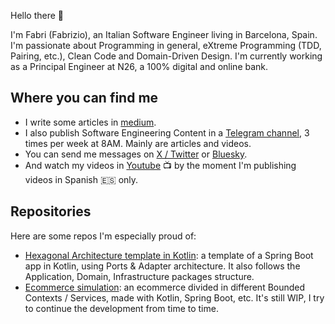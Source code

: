 
Hello there 👋

I'm Fabri (Fabrizio), an Italian Software Engineer living in Barcelona, Spain.
I'm passionate about Programming in general, eXtreme Programming (TDD, Pairing, etc.), Clean Code and Domain-Driven Design.
I'm currently working as a Principal Engineer at N26, a 100% digital and online bank.

## Where you can find me

- I write some articles in [medium](https://fabridinapoli.medium.com).
- I also publish Software Engineering Content in a [Telegram channel](https://t.me/softwareengineeringcontent), 3 times per week at 8AM. Mainly are articles and videos.
- You can send me messages on [X / Twitter](https://twitter.com/fabridinapoli) or [Bluesky](https://bsky.app/profile/fabridinapoli.bsky.social).
- And watch my videos in [Youtube](https://www.youtube.com/@softwarengineeringwithfabri) 📺 by the moment I'm publishing videos in Spanish 🇪🇸 only.

## Repositories

Here are some repos I'm especially proud of:
- [Hexagonal Architecture template in Kotlin](https://github.com/Hyunk3l/hexagonal-architecture-kotlin-template): a template of a Spring Boot app in Kotlin, using Ports & Adapter architecture. It also follows the Application, Domain, Infrastructure packages structure.
- [Ecommerce simulation](https://github.com/Hyunk3l/ecommerce/tree/main): an ecommerce divided in different Bounded Contexts / Services, made with Kotlin, Spring Boot, etc. It's still WIP, I try to continue the development from time to time.
